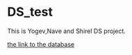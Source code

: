 # DS_test

This is Yogev,Nave and Shirel DS project.

[the link to the database](https://www.kaggle.com/captainozlem/framingham-chd-preprocessed-data?select=CHD_preprocessed.csv)
